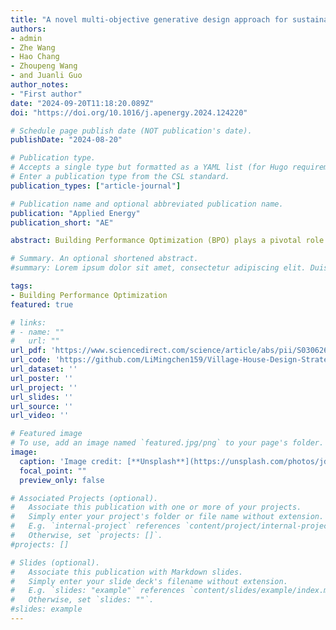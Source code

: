 ```yaml
---
title: "A novel multi-objective generative design approach for sustainable building using multi-task learning (ANN) integration"
authors:
- admin
- Zhe Wang
- Hao Chang
- Zhoupeng Wang
- and Juanli Guo
author_notes:
- "First author"
date: "2024-09-20T11:18:20.089Z"
doi: "https://doi.org/10.1016/j.apenergy.2024.124220"

# Schedule page publish date (NOT publication's date).
publishDate: "2024-08-20"

# Publication type.
# Accepts a single type but formatted as a YAML list (for Hugo requirements).
# Enter a publication type from the CSL standard.
publication_types: ["article-journal"]

# Publication name and optional abbreviated publication name.
publication: "Applied Energy"
publication_short: "AE"

abstract: Building Performance Optimization (BPO) plays a pivotal role in   enhancing building performance, guaranteeing comfort while reducing resource   consumption. Existing performance-driven generative design is computational   demanding and difficult to be generalized to other similar buildings with   difficult to be generalized to other building types or climate conditions. To   fill this gap, this paper introduces a novel framework, which integrates   multitask learning (MTL), code compliance check, and multi-objective   optimization through NSGA-III algorithm. This framework is able to identify   Paratoo Optimal design solutions, which comply with building codes, at low   computation costs. The framework begins with selecting key design variables   that are critical to building energy, comfort performance and life cycle cost.   It then employs MTL to enhance the model's accuracy while reducing   computational costs. Next, we designed a code compliance checking module   followed by the NSGA-III optimization process, with the objective of   identifying solutions that comply with existing building codes. The results   indicate that the proposed MTL network achieved an R2 score of 0.983–0.993 on   the test set. In the particular case study where equal weights are preferred,   this approach yielded noteworthy reductions of 27.65%, 19.55%, and 31.13% in   Building Energy Consumption (BEC), Life Cycle Cost (LCC), and Residue of   continuous Daylight Autonomy (RcDA), respectively, for a rural dwelling, and   exclude solutions that fail to satisfy regulatory standards. This framework   allows designer to input the weights of each objective based on their   preference and can be applied to other building types and climate regions.   Last, we develop a solution selection tool based on the results output by the   framework we proposed, which can be found at   https://github.com/LiMingchen159/Village-House-Design-Strategy-in-Hebei-Province-China.

# Summary. An optional shortened abstract.
#summary: Lorem ipsum dolor sit amet, consectetur adipiscing elit. Duis posuere tellus ac convallis placerat. Proin tincidunt magna sed ex sollicitudin condimentum.

tags:
- Building Performance Optimization
featured: true

# links:
# - name: ""
#   url: ""
url_pdf: 'https://www.sciencedirect.com/science/article/abs/pii/S0306261924016039?via%3Dihub'
url_code: 'https://github.com/LiMingchen159/Village-House-Design-Strategy-in-Hebei-Province-China'
url_dataset: ''
url_poster: ''
url_project: ''
url_slides: ''
url_source: ''
url_video: ''

# Featured image
# To use, add an image named `featured.jpg/png` to your page's folder. 
image:
  caption: 'Image credit: [**Unsplash**](https://unsplash.com/photos/jdD8gXaTZsc)'
  focal_point: ""
  preview_only: false

# Associated Projects (optional).
#   Associate this publication with one or more of your projects.
#   Simply enter your project's folder or file name without extension.
#   E.g. `internal-project` references `content/project/internal-project/index.md`.
#   Otherwise, set `projects: []`.
#projects: []

# Slides (optional).
#   Associate this publication with Markdown slides.
#   Simply enter your slide deck's filename without extension.
#   E.g. `slides: "example"` references `content/slides/example/index.md`.
#   Otherwise, set `slides: ""`.
#slides: example
---
```

